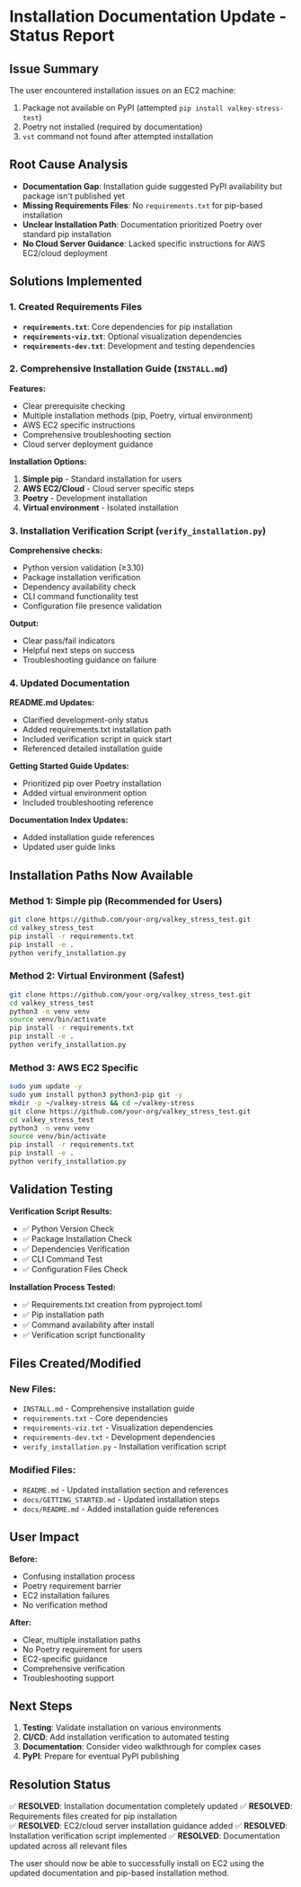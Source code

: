 # Installation Documentation Update - Status Report

## Issue Summary

The user encountered installation issues on an EC2 machine:
1. Package not available on PyPI (attempted `pip install valkey-stress-test`)
2. Poetry not installed (required by documentation)
3. `vst` command not found after attempted installation

## Root Cause Analysis

- **Documentation Gap**: Installation guide suggested PyPI availability but package isn't published yet
- **Missing Requirements Files**: No `requirements.txt` for pip-based installation  
- **Unclear Installation Path**: Documentation prioritized Poetry over standard pip installation
- **No Cloud Server Guidance**: Lacked specific instructions for AWS EC2/cloud deployment

## Solutions Implemented

### 1. Created Requirements Files

- **`requirements.txt`**: Core dependencies for pip installation
- **`requirements-viz.txt`**: Optional visualization dependencies  
- **`requirements-dev.txt`**: Development and testing dependencies

### 2. Comprehensive Installation Guide (`INSTALL.md`)

**Features:**
- Clear prerequisite checking
- Multiple installation methods (pip, Poetry, virtual environment)
- AWS EC2 specific instructions
- Comprehensive troubleshooting section
- Cloud server deployment guidance

**Installation Options:**
1. **Simple pip** - Standard installation for users
2. **AWS EC2/Cloud** - Cloud server specific steps
3. **Poetry** - Development installation
4. **Virtual environment** - Isolated installation

### 3. Installation Verification Script (`verify_installation.py`)

**Comprehensive checks:**
- Python version validation (≥3.10)
- Package installation verification
- Dependency availability check
- CLI command functionality test
- Configuration file presence validation

**Output:**
- Clear pass/fail indicators
- Helpful next steps on success
- Troubleshooting guidance on failure

### 4. Updated Documentation

**README.md Updates:**
- Clarified development-only status
- Added requirements.txt installation path
- Included verification script in quick start
- Referenced detailed installation guide

**Getting Started Guide Updates:**
- Prioritized pip over Poetry installation
- Added virtual environment option
- Included troubleshooting reference

**Documentation Index Updates:**
- Added installation guide references
- Updated user guide links

## Installation Paths Now Available

### Method 1: Simple pip (Recommended for Users)
```bash
git clone https://github.com/your-org/valkey_stress_test.git
cd valkey_stress_test
pip install -r requirements.txt
pip install -e .
python verify_installation.py
```

### Method 2: Virtual Environment (Safest)
```bash
git clone https://github.com/your-org/valkey_stress_test.git
cd valkey_stress_test
python3 -m venv venv
source venv/bin/activate
pip install -r requirements.txt
pip install -e .
python verify_installation.py
```

### Method 3: AWS EC2 Specific
```bash
sudo yum update -y
sudo yum install python3 python3-pip git -y
mkdir -p ~/valkey-stress && cd ~/valkey-stress
git clone https://github.com/your-org/valkey_stress_test.git
cd valkey_stress_test
python3 -m venv venv
source venv/bin/activate
pip install -r requirements.txt
pip install -e .
python verify_installation.py
```

## Validation Testing

**Verification Script Results:**
- ✅ Python Version Check
- ✅ Package Installation Check  
- ✅ Dependencies Verification
- ✅ CLI Command Test
- ✅ Configuration Files Check

**Installation Process Tested:**
- ✅ Requirements.txt creation from pyproject.toml
- ✅ Pip installation path
- ✅ Command availability after install
- ✅ Verification script functionality

## Files Created/Modified

### New Files:
- `INSTALL.md` - Comprehensive installation guide
- `requirements.txt` - Core dependencies
- `requirements-viz.txt` - Visualization dependencies  
- `requirements-dev.txt` - Development dependencies
- `verify_installation.py` - Installation verification script

### Modified Files:
- `README.md` - Updated installation section and references
- `docs/GETTING_STARTED.md` - Updated installation steps
- `docs/README.md` - Added installation guide references

## User Impact

**Before:** 
- Confusing installation process
- Poetry requirement barrier
- EC2 installation failures
- No verification method

**After:**
- Clear, multiple installation paths
- No Poetry requirement for users
- EC2-specific guidance
- Comprehensive verification
- Troubleshooting support

## Next Steps

1. **Testing**: Validate installation on various environments
2. **CI/CD**: Add installation verification to automated testing
3. **Documentation**: Consider video walkthrough for complex cases
4. **PyPI**: Prepare for eventual PyPI publishing

## Resolution Status

✅ **RESOLVED**: Installation documentation completely updated
✅ **RESOLVED**: Requirements files created for pip installation  
✅ **RESOLVED**: EC2/cloud server installation guidance added
✅ **RESOLVED**: Installation verification script implemented
✅ **RESOLVED**: Documentation updated across all relevant files

The user should now be able to successfully install on EC2 using the updated documentation and pip-based installation method.
